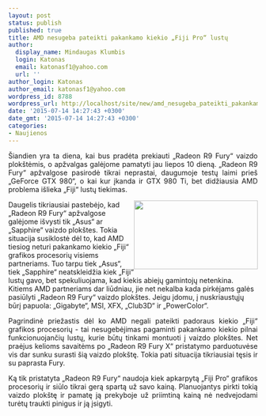 ```yaml
---
layout: post
status: publish
published: true
title: AMD nesugeba pateikti pakankamo kiekio „Fiji Pro“ lustų
author:
  display_name: Mindaugas Klumbis
  login: Katonas
  email: katonasf1@yahoo.com
  url: ''
author_login: Katonas
author_email: katonasf1@yahoo.com
wordpress_id: 8788
wordpress_url: http://localhost/site/new/amd_nesugeba_pateikti_pakankamo_kiekio_fiji_pro_lustu/
date: '2015-07-14 14:27:43 +0300'
date_gmt: '2015-07-14 14:27:43 +0300'
categories:
- Naujienos
---
```

<p style="text-align: justify;">
	&Scaron;iandien yra ta diena, kai bus pradėta prekiauti &bdquo;Radeon R9 Fury&ldquo; vaizdo plok&scaron;tėmis, o apžvalgas galėjome pamatyti jau liepos 10 dieną. &bdquo;Radeon R9 Fury&ldquo; apžvalgose pasirodė tikrai neprastai, daugumoje testų laimi prie&scaron; &bdquo;GeForce GTX 980&ldquo;, o kai kur įkanda ir GTX 980 Ti, bet didžiausia AMD problema i&scaron;lieka &bdquo;Fiji&ldquo; lustų tiekimas.</p>
<p>
	<a href="http://technews.lt/userfiles/r9 fury.PNG"><img alt="" src="http://technews.lt/userfiles/r9 fury.PNG" style="width: 250px; height: 139px; float: right;" /></a>Daugelis tikriausiai pastebėjo, kad &bdquo;Radeon R9 Fury&ldquo; apžvalgose galėjome i&scaron;vysti tik &bdquo;Asus&ldquo; ar &bdquo;Sapphire&ldquo; vaizdo plok&scaron;tes. Tokia situacija susiklostė dėl to, kad AMD tiesiog neturi pakankamo kiekio &bdquo;Fiji&ldquo; grafikos procesorių visiems partneriams. Tuo tarpu tiek &bdquo;Asus&ldquo;, tiek &bdquo;Sapphire&ldquo; neatskleidžia kiek &bdquo;Fiji&ldquo; lustų gavo, bet spekuliuojama, kad kiekis abiejų gamintojų netenkina. Kitiems AMD partneriams dar liūdniau, jie net nekalba kada pirkėjams galės pasiūlyti &bdquo;Radeon R9 Fury&ldquo; vaizdo plok&scaron;tes. Jeigu įdomu, į nuskriaustųjų būrį papuola: &bdquo;Gigabyte&ldquo;, MSI, XFX, &bdquo;Club3D&ldquo; ir &bdquo;PowerColor&ldquo;.</p>
<p style="text-align: justify;">
	Pagrindinė priežastis dėl ko AMD negali pateikti padoraus kiekio &bdquo;Fiji&ldquo; grafikos procesorių - tai nesugebėjimas pagaminti pakankamo kiekio pilnai funkcionuojančių lustų, kurie būtų tinkami montuoti į vaizdo plok&scaron;tes. Net praėjus kelioms savaitėms po &bdquo;Radeon R9 Fury X&ldquo; pristatymo parduotuvėse vis dar sunku surasti &scaron;ią vaizdo plok&scaron;tę. Tokia pati situacija tikriausiai tęsis ir su paprasta Fury.</p>
<p style="text-align: justify;">
	Ką tik pristatyta &bdquo;Radeon R9 Fury&ldquo; naudoja kiek apkarpytą &bdquo;Fiji Pro&ldquo; grafikos procesorių ir siūlo tikrai gerą spartą už savo kainą. Planuojantys pirkti tokią vaizdo plok&scaron;tę ir pamatę ją prekyboje už priimtiną kainą nė nedvejodami turėtų traukti pinigus ir ją įsigyti.</p>
